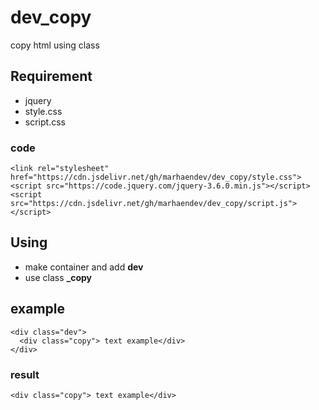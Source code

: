 # dev_copy
copy html using class
## Requirement
- jquery
- style.css
- script.css

### code
```
<link rel="stylesheet" href="https://cdn.jsdelivr.net/gh/marhaendev/dev_copy/style.css">
<script src="https://code.jquery.com/jquery-3.6.0.min.js"></script>
<script src="https://cdn.jsdelivr.net/gh/marhaendev/dev_copy/script.js"></script>
```

## Using
- make container and add **dev**
- use class **_copy**

## example
```
<div class="dev">
  <div class="copy"> text example</div>
</div>
```
### result
```
<div class="copy"> text example</div>
```
